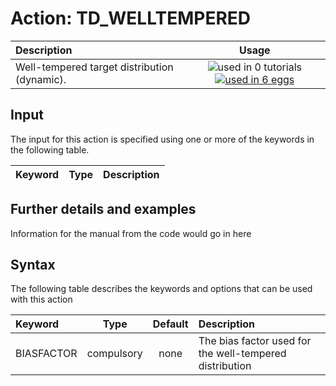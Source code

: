 # Action: TD_WELLTEMPERED

| Description    | Usage |
|:--------|:--------:|
| Well-tempered target distribution (dynamic). | ![used in 0 tutorials](https://img.shields.io/badge/tutorials-0-red.svg)[![used in 6 eggs](https://img.shields.io/badge/nest-6-green.svg)](https://www.plumed-nest.org/browse.html?search=TD_WELLTEMPERED) | 

## Input

The input for this action is specified using one or more of the keywords in the following table.

| Keyword |  Type | Description |
|:--------|:------:|:-----------|


## Further details and examples 
Information for the manual from the code would go in here 
## Syntax 
The following table describes the keywords and options that can be used with this action 

| Keyword | Type | Default | Description |
|:-------|:----:|:-------:|:-----------|
| BIASFACTOR | compulsory | none | The bias factor used for the well-tempered distribution |
